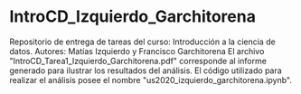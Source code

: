 # IntroCD_Izquierdo_Garchitorena
 Repositorio de entrega de tareas del curso: Introducción a la ciencia de datos. Autores: Matías Izquierdo y Francisco Garchitorena
El archivo "IntroCD_Tarea1_Izquierdo_Garchitorena.pdf" corresponde al informe generado para ilustrar los resultados del análisis.
El código utilizado para realizar el análisis posee el nombre "us2020_izquierdo_garchitorena.ipynb". 
